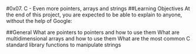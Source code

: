 #0x07. C - Even more pointers, arrays and strings
##Learning Objectives
At the end of this project, you are expected to be able to explain to anyone, without the help of Google:

##General
What are pointers to pointers and how to use them
What are multidimensional arrays and how to use them
What are the most common C standard library functions to manipulate strings
